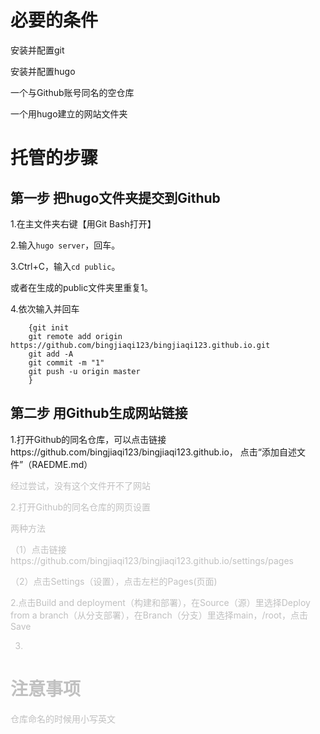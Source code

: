 
>
# 必要的条件


安装并配置git

安装并配置hugo

一个与Github账号同名的空仓库

一个用hugo建立的网站文件夹


# 托管的步骤

## 第一步 把hugo文件夹提交到Github

1.在主文件夹右键【用Git Bash打开】

2.输入`hugo server`，回车。

3.Ctrl+C，输入`cd public`。

或者在生成的public文件夹里重复1。

4.依次输入并回车

~~~
    {git init
    git remote add origin https://github.com/bingjiaqi123/bingjiaqi123.github.io.git
    git add -A
    git commit -m "1"
    git push -u origin master
    }
~~~

## 第二步  用Github生成网站链接

1.打开Github的同名仓库，可以点击链接https://github.com/bingjiaqi123/bingjiaqi123.github.io，
点击“添加自述文件”（RAEDME.md）

<font color=silver>经过尝试，没有这个文件开不了网站

2.打开Github的同名仓库的网页设置

两种方法

（1）点击链接https://github.com/bingjiaqi123/bingjiaqi123.github.io/settings/pages

（2）点击Settings（设置），点击左栏的Pages(页面)

2.点击Build and deployment（构建和部署），在Source（源）里选择Deploy from a branch（从分支部署），在Branch（分支）里选择main，/root，点击Save

3.

# 注意事项

仓库命名的时候用小写英文